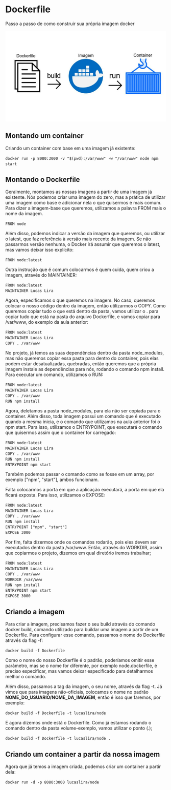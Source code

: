 # Dockerfile
Passo a passo de como construir sua própria imagem docker

![Logo do Markdown](img/docker.jpg)

## Montando um container

Criando um container com base em uma imagem já existente:

`docker run -p 8080:3000 -v "$(pwd):/var/www" -w "/var/www" node npm start`

## Montando o Dockerfile

Geralmente, montamos as nossas imagens a partir de uma imagem já existente. Nós podemos criar uma imagem do zero, mas a prática de utilizar uma imagem como base e adicionar nela o que quisermos é mais comum. Para dizer a imagem-base que queremos, utilizamos a palavra FROM mais o nome da imagem.

`FROM node`

Além disso, podemos indicar a versão da imagem que queremos, ou utilizar o latest, que faz referência à versão mais recente da imagem. Se não passarmos versão nenhuma, o Docker irá assumir que queremos o latest, mas vamos deixar isso explícito:

`FROM node:latest`

Outra instrução que é comum colocarmos é quem cuida, quem criou a imagem, através do MAINTAINER:

`FROM node:latest`  
`MAINTAINER Lucas Lira`

Agora, especificamos o que queremos na imagem. No caso, queremos colocar o nosso código dentro da imagem, então utilizarmos o COPY. Como queremos copiar tudo o que está dentro da pasta, vamos utilizar o . para copiar tudo que está na pasta do arquivo Dockerfile, e vamos copiar para /var/www, do exemplo da aula anterior:

`FROM node:latest`  
`MAINTAINER Lucas Lira`  
`COPY . /var/www`

No projeto, já temos as suas dependências dentro da pasta node_modules, mas não queremos copiar essa pasta para dentro do container, pois elas podem estar desatualizadas, quebradas, então queremos que a própria imagem instale as dependências para nós, rodando o comando npm install. Para executar um comando, utilizamos o RUN:

`FROM node:latest`  
`MAINTAINER Lucas Lira`  
`COPY . /var/www`  
`RUN npm install`  

Agora, deletamos a pasta node_modules, para ela não ser copiada para o container. Além disso, toda imagem possui um comando que é executado quando a mesma inicia, e o comando que utilizamos na aula anterior foi o npm start. Para isso, utilizamos o ENTRYPOINT, que executará o comando que quisermos assim que o container for carregado:

`FROM node:latest`  
`MAINTAINER Lucas Lira`  
`COPY . /var/www`  
`RUN npm install`  
`ENTRYPOINT npm start`  

Também podemos passar o comando como se fosse em um array, por exemplo ["npm", "start"], ambos funcionam.

Falta colocarmos a porta em que a aplicação executará, a porta em que ela ficará exposta. Para isso, utilizamos o EXPOSE:

`FROM node:latest`  
`MAINTAINER Lucas Lira`  
`COPY . /var/www`  
`RUN npm install`  
`ENTRYPOINT ["npm", "start"]`  
`EXPOSE 3000`  

Por fim, falta dizermos onde os comandos rodarão, pois eles devem ser executados dentro da pasta /var/www. Então, através do WORKDIR, assim que copiarmos o projeto, dizemos em qual diretório iremos trabalhar;

`FROM node:latest`  
`MAINTAINER Lucas Lira`  
`COPY . /var/www`  
`WORKDIR /var/www`  
`RUN npm install`  
`ENTRYPOINT npm start`  
`EXPOSE 3000`

## Criando a imagem

Para criar a imagem, precisamos fazer o seu build através do comando docker build, comando utilizado para buildar uma imagem a partir de um Dockerfile. Para configurar esse comando, passamos o nome do Dockerfile através da flag -f:

`docker build -f Dockerfile`

Como o nome do nosso Dockerfile é o padrão, poderíamos omitir esse parâmetro, mas se o nome for diferente, por exemplo node.dockerfile, é preciso especificar, mas vamos deixar especificado para detalharmos melhor o comando.

Além disso, passamos a tag da imagem, o seu nome, através da flag -t. Já vimos que para imagens não-oficiais, colocamos o nome no padrão **NOME_DO_USUARIO/NOME_DA_IMAGEM**, então é isso que faremos, por exemplo:

`docker build -f Dockerfile -t lucaslira/node`

E agora dizemos onde está o Dockerfile. Como já estamos rodando o comando dentro da pasta volume-exemplo, vamos utilizar o ponto (.);

`docker build -f Dockerfile -t lucaslira/node .`

## Criando um container a partir da nossa imagem

Agora que já temos a imagem criada, podemos criar um container a partir dela:

`docker run -d -p 8080:3000 lucaslira/node`